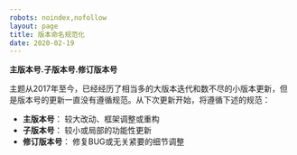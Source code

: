 ```yaml
---
robots: noindex,nofollow
layout: page
title: 版本命名规范化
date: 2020-02-19
---
```


**<red>主版本号.子版本号.修订版本号</red>**

主题从2017年至今，已经经历了相当多的大版本迭代和数不尽的小版本更新，但是版本号的更新一直没有遵循规范。从下次更新开始，将遵循下述的规范：

- **主版本号**： 较大改动、框架调整或重构
- **子版本号**： 较小或局部的功能性更新
- **修订版本号**： 修复BUG或无关紧要的细节调整
